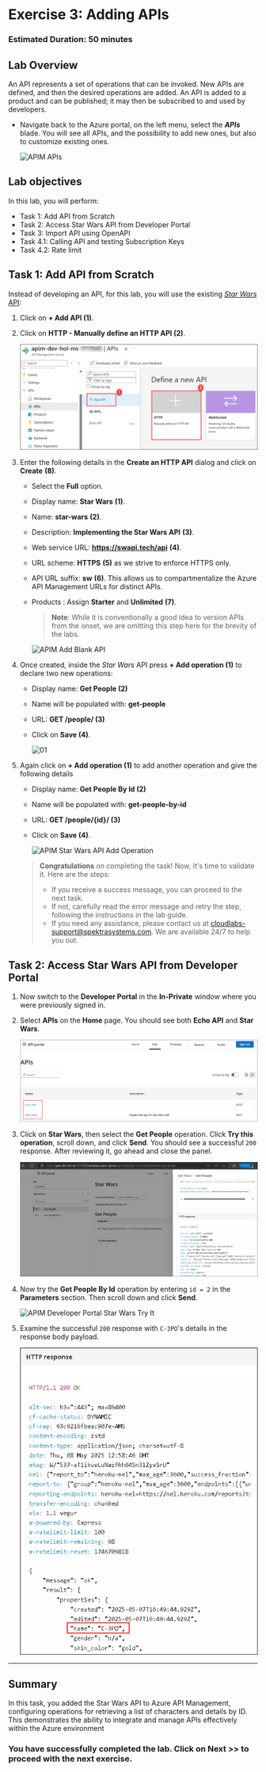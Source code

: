 # Exercise 3: Adding APIs

### Estimated Duration: 50 minutes

## Lab Overview

An API represents a set of operations that can be invoked. New APIs are defined, and then the desired operations are added. An API is added to a product and can be published; it may then be subscribed to and used by developers.

- Navigate back to the Azure portal, on the left menu, select the **_APIs_** blade. You will see all APIs, and the possibility to add new ones, but also to customize existing ones.

  ![APIM APIs](media/01.png)

## Lab objectives

In this lab, you will perform:

- Task 1: Add API from Scratch
- Task 2: Access Star Wars API from Developer Portal
- Task 3: Import API using OpenAPI
- Task 4.1: Calling API and testing Subscription Keys
- Task 4.2: Rate limit

## Task 1: Add API from Scratch

Instead of developing an API, for this lab, you will use the existing [_Star Wars_ API](https://swapi.dev):

1. Click on **+ Add API (1)**.
2. Click on **HTTP - Manually define an HTTP API (2)**.

   ![](media/add-api-1305.png)

3. Enter the following details in the **Create an HTTP API** dialog and click on **Create** **(8)**.

   - Select the **Full** option.
   - Display name: **Star Wars** **(1)**.
   - Name: **star-wars** **(2)**.
   - Description: **Implementing the Star Wars API** **(3)**.
   - Web service URL: **https://swapi.tech/api** **(4)**.
   - URL scheme: **HTTPS** **(5)** as we strive to enforce HTTPS only.
   - API URL suffix: **sw** **(6)**. This allows us to compartmentalize the Azure API Management URLs for distinct APIs.
   - Products : Assign **Starter** and **Unlimited** **(7)**.

     > **Note**: While it is conventionally a good idea to version APIs from the onset, we are omitting this step here for the brevity of the labs.

     ![APIM Add Blank API](<media/Ex-3-T-1(1).png>)

4. Once created, inside the _Star Wars_ API press **+ Add operation (1)** to declare two new operations:

   - Display name: **Get People (2)**
   - Name will be populated with: **get-people**
   - URL: **GET /people/ (3)**
   - Click on **Save (4)**.

     ![01](media/03.png)

5. Again click on **+ Add operation (1)** to add another operation and give the following details

   - Display name: **Get People By Id (2)**
   - Name will be populated with: **get-people-by-id**
   - URL: **GET /people/{id}/ (3)**
   - Click on **Save (4)**.

     ![APIM Star Wars API Add Operation](media/Ex-3-T-1.png)

   > **Congratulations** on completing the task! Now, it's time to validate it. Here are the steps:
   > - If you receive a success message, you can proceed to the next task.
   > - If not, carefully read the error message and retry the step, following the instructions in the lab guide. 
   > - If you need any assistance, please contact us at cloudlabs-support@spektrasystems.com. We are available 24/7 to help you out.

      <validation step="5394ae8d-6ce9-4ef8-ba57-e7dbff0a416b" />

## Task 2: Access Star Wars API from Developer Portal

1. Now switch to the **Developer Portal** in the **In-Private** window where you were previously signed in.

2. Select **APIs** on the **Home** page. You should see both **Echo API** and **Star Wars**.

      ![APIM Developer Portal Echo & Star Wars APIs](media/api-18a.png)

3. Click on **Star Wars**, then select the **Get People** operation. Click **Try this operation**, scroll down, and click **Send**. You should see a successful `200` response. After reviewing it, go ahead and close the panel.

      ![APIM Developer Portal Star Wars Try It](media/api-19.png)

4. Now try the **Get People By Id** operation by entering `id = 2` in the **Parameters** section. Then scroll down and click **Send**.

      ![APIM Developer Portal Star Wars Try It](media/07.png)

5. Examine the successful `200` response with `C-3PO`'s details in the response body payload.

      ![APIM Developer Portal Star Wars Try It](media/api-20.png)

---

## Summary

In this task, you added the Star Wars API to Azure API Management, configuring operations for retrieving a list of characters and details by ID. This demonstrates the ability to integrate and manage APIs effectively within the Azure environment

### You have successfully completed the lab. Click on **Next >>** to proceed with the next exercise.
